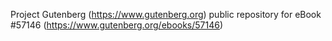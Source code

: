 Project Gutenberg (https://www.gutenberg.org) public repository for
eBook #57146 (https://www.gutenberg.org/ebooks/57146)
